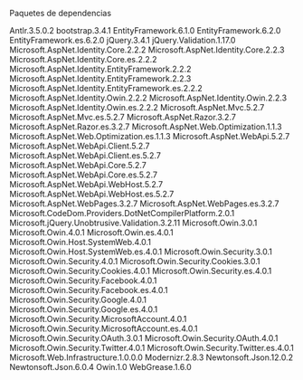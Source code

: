 Paquetes de dependencias


Antlr.3.5.0.2
bootstrap.3.4.1
EntityFramework.6.1.0
EntityFramework.6.2.0
EntityFramework.es.6.2.0
jQuery.3.4.1
jQuery.Validation.1.17.0
Microsoft.AspNet.Identity.Core.2.2.2
Microsoft.AspNet.Identity.Core.2.2.3
Microsoft.AspNet.Identity.Core.es.2.2.2
Microsoft.AspNet.Identity.EntityFramework.2.2.2
Microsoft.AspNet.Identity.EntityFramework.2.2.3
Microsoft.AspNet.Identity.EntityFramework.es.2.2.2
Microsoft.AspNet.Identity.Owin.2.2.2
Microsoft.AspNet.Identity.Owin.2.2.3
Microsoft.AspNet.Identity.Owin.es.2.2.2
Microsoft.AspNet.Mvc.5.2.7
Microsoft.AspNet.Mvc.es.5.2.7
Microsoft.AspNet.Razor.3.2.7
Microsoft.AspNet.Razor.es.3.2.7
Microsoft.AspNet.Web.Optimization.1.1.3
Microsoft.AspNet.Web.Optimization.es.1.1.3
Microsoft.AspNet.WebApi.5.2.7
Microsoft.AspNet.WebApi.Client.5.2.7
Microsoft.AspNet.WebApi.Client.es.5.2.7
Microsoft.AspNet.WebApi.Core.5.2.7
Microsoft.AspNet.WebApi.Core.es.5.2.7
Microsoft.AspNet.WebApi.WebHost.5.2.7
Microsoft.AspNet.WebApi.WebHost.es.5.2.7
Microsoft.AspNet.WebPages.3.2.7
Microsoft.AspNet.WebPages.es.3.2.7
Microsoft.CodeDom.Providers.DotNetCompilerPlatform.2.0.1
Microsoft.jQuery.Unobtrusive.Validation.3.2.11
Microsoft.Owin.3.0.1
Microsoft.Owin.4.0.1
Microsoft.Owin.es.4.0.1
Microsoft.Owin.Host.SystemWeb.4.0.1
Microsoft.Owin.Host.SystemWeb.es.4.0.1
Microsoft.Owin.Security.3.0.1
Microsoft.Owin.Security.4.0.1
Microsoft.Owin.Security.Cookies.3.0.1
Microsoft.Owin.Security.Cookies.4.0.1
Microsoft.Owin.Security.es.4.0.1
Microsoft.Owin.Security.Facebook.4.0.1
Microsoft.Owin.Security.Facebook.es.4.0.1
Microsoft.Owin.Security.Google.4.0.1
Microsoft.Owin.Security.Google.es.4.0.1
Microsoft.Owin.Security.MicrosoftAccount.4.0.1
Microsoft.Owin.Security.MicrosoftAccount.es.4.0.1
Microsoft.Owin.Security.OAuth.3.0.1
Microsoft.Owin.Security.OAuth.4.0.1
Microsoft.Owin.Security.Twitter.4.0.1
Microsoft.Owin.Security.Twitter.es.4.0.1
Microsoft.Web.Infrastructure.1.0.0.0
Modernizr.2.8.3
Newtonsoft.Json.12.0.2
Newtonsoft.Json.6.0.4
Owin.1.0
WebGrease.1.6.0